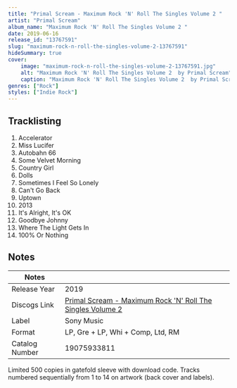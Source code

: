 ```yaml
---
title: "Primal Scream - Maximum Rock 'N' Roll The Singles Volume 2 "
artist: "Primal Scream"
album_name: "Maximum Rock 'N' Roll The Singles Volume 2 "
date: 2019-06-16
release_id: "13767591"
slug: "maximum-rock-n-roll-the-singles-volume-2-13767591"
hideSummary: true
cover:
    image: "maximum-rock-n-roll-the-singles-volume-2-13767591.jpg"
    alt: "Maximum Rock 'N' Roll The Singles Volume 2  by Primal Scream"
    caption: "Maximum Rock 'N' Roll The Singles Volume 2  by Primal Scream"
genres: ["Rock"]
styles: ["Indie Rock"]
---
```

## Tracklisting
1. Accelerator
2. Miss Lucifer
3. Autobahn 66
4. Some Velvet Morning
5. Country Girl
6. Dolls
7. Sometimes I Feel So Lonely
8. Can't Go Back
9. Uptown
10. 2013
11. It's Alright, It's OK
12. Goodbye Johnny
13. Where The Light Gets In
14. 100% Or Nothing


## Notes
| Notes          |             |
| ---------------| ----------- |
| Release Year   | 2019 |
| Discogs Link   | [Primal Scream - Maximum Rock 'N' Roll The Singles Volume 2 ](https://www.discogs.com/release/13767591-Primal-Scream-Maximum-Rock-N-Roll-The-Singles-Volume-2-) |
| Label          | Sony Music |
| Format         | LP, Gre + LP, Whi + Comp, Ltd, RM |
| Catalog Number | 19075933811 |

Limited 500 copies in gatefold sleeve with download code.  Tracks numbered sequentially from 1 to 14 on artwork (back cover and labels).
